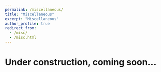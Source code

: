 ```yaml
---
permalink: /miscellaneous/
title: "Miscellaneous"
excerpt: "Miscellaneous"
author_profile: true
redirect_from: 
  - /misc/
  - /misc.html
---
```


# Under construction, coming soon...

